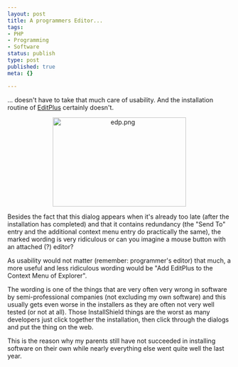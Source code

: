 ```yaml
---
layout: post
title: A programmers Editor...
tags:
- PHP
- Programming
- Software
status: publish
type: post
published: true
meta: {}

---
```

<p>
... doesn't have to take that much care of usability. And the installation routine of <a href="http://www.editplus.com">EditPlus</a> certainly doesn't.
</p>
<div align="center">
<img alt="edp.png" src="http://www.gnegg.ch/archives/edp.png" width="300" height="201" border="0" />
</div>
<p>
Besides the fact that this dialog appears when it's already too late (after the installation has completed) and that it contains redundancy (the "Send To" entry and the additional context menu entry do practically the same), the marked wording is very ridiculous or can you imagine a mouse button with an attached (?) editor?
</p><p>
As usability would not matter (remember: programmer's editor) that much, a more useful and less ridiculous wording would be "Add EditPlus to the Context Menu of Explorer".
</p><p>
The wording is one of the things that are very often very wrong in software by semi-professional companies (not excluding my own software) and this usually gets even worse in the installers as they are often not very well tested (or not at all). Those InstallShield things are the worst as many developers just click together the installation, then click through the dialogs and put the thing on the web.
</p><p>
This is the reason why my parents still have not succeeded in installing software on their own while nearly everything else went quite well the last year.
</p>
